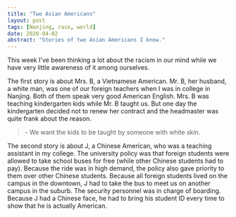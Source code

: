 ```yaml
---
title: "Two Asian Americans"
layout: post
tags: [Nanjing, race, world]
date: 2020-04-02
abstract: "Stories of two Asian Americans I know."
---
```

This week I've been thinking a lot about the racism in our mind while we have very little awareness of it among ourselves.

The first story is about Mrs. B, a Vietnamese American. Mr. B, her husband, a white man, was one of our foreign teachers when I was in college in Nanjing. Both of them speak very good American English. Mrs. B was teaching kindergarten kids while Mr. B taught us. But one day the kindergarten decided not to renew her contract and the headmaster was quite frank about the reason.

> \- We want the kids to be taught by someone with white skin.

The second story is about J, a Chinese American, who was a teaching assistant in my college. The university policy was that foreign students were allowed to take school buses for free (while other Chinese students had to pay). Because the ride was in high demand, the policy also gave priority to them over other Chinese students. Because all foreign students lived on the campus in the downtown, J had to take the bus to meet us on another campus in the suburb. The security personnel was in charge of boarding. Because J had a Chinese face, he had to bring his student ID every time to show that he is actually American.
